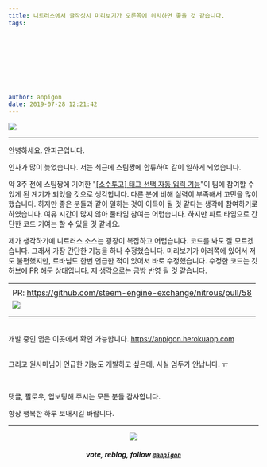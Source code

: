```yaml
---
title: 니트러스에서 글작성시 미리보기가 오른쪽에 위치하면 좋을 것 같습니다.
tags:
  
  
  
  
  
  
  
  
  
author: anpigon
date: 2019-07-28 12:21:42
---
```


![](https://user-images.githubusercontent.com/3969643/62001320-bed5c680-b128-11e9-8e4d-9b665a4cf103.png)
***

안녕하세요. 안피곤입니다.

인사가 많이 늦었습니다. 저는 최근에 스팀짱에 합류하여 같이 일하게 되었습니다.

약 3주 전에 스팀짱에 기여한 "[\[소수투고\] 태그 선택 자동 입력 기능](/zzan/@anpigon/7e4ab827f87e8)"이 팀에 참여할 수 있게 된 계기가 되었을 것으로 생각합니다. 다른 분에 비해 실력이 부족해서 고민을 많이 했습니다. 하지만 좋은 분들과 같이 일하는 것이 이득이 될 것 같다는 생각에 참여하기로 하였습니다. 여유 시간이 많지 않아 풀타임 참여는 어렵습니다. 하지만 파트 타임으로 간단한 코드 기여는 할 수 있을 것 같네요.

제가 생각하기에 니트러스 소스는 굉장이 복잡하고 어렵습니다. 코드를 봐도 잘 모르겠습니다. 그래서 가장 간단한 기능을 하나 수정했습니다. 미리보기가 아래쪽에 있어서 저도 불편했지만, 르바님도 한번 언급한 적이 있어서 바로 수정했습니다. 수정한 코드는 깃허브에 PR 해둔 상태입니다. 제 생각으로는 금방 반영 될 것 같습니다.

||
|-|
||
|PR: https://github.com/steem-engine-exchange/nitrous/pull/58|
|![](https://files.steempeak.com/file/steempeak/anpigon/uQ3JKSk4-E18489E185B3E1848FE185B3E18485E185B5E186ABE18489E185A3E186BA202019-07-2820E1848BE185A9E1848CE185A5E186AB2011.33.04.png)|
||
||

<br>개발 중인 앱은 이곳에서 확인 가능합니다. https://anpigon.herokuapp.com

<br>그리고 원사마님이 언급한 기능도 개발하고 싶은데, 사실 엄두가 안납니다. ㅠ

<br>

댓글, 팔로우, 업보팅해 주시는 모든 분들 감사합니다.

항상 행복한 하루 보내시길 바랍니다.

***

<center><img src='https://steemitimages.com/400x0/https://cdn.steemitimages.com/DQmQmWhMN6zNrLmKJRKhvSScEgWZmpb8zCeE2Gray1krbv6/BC054B6E-6F73-46D0-88E4-C88EB8167037.jpeg'><h5>vote, reblog, follow <code><a href='/@anpigon'>@anpigon</a></code></h5></center> 
